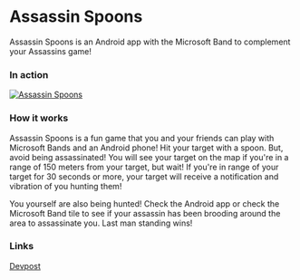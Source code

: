 # Assassin Spoons

Assassin Spoons is an Android app with the Microsoft Band to complement your Assassins game!

### In action
[![Assassin Spoons](http://img.youtube.com/vi/-9zjycib6Es/maxresdefault.jpg)](https://www.youtube.com/watch?v=-9zjycib6Es "Assassin Spoons")

### How it works
Assassin Spoons is a fun game that you and your friends can play with Microsoft Bands and an Android phone! Hit your target with a spoon. But, avoid being assassinated! You will see your target on the map if you're in a range of 150 meters from your target, but wait! If you're in range of your target for 30 seconds or more, your target will receive a notification and vibration of you hunting them!

You yourself are also being hunted! Check the Android app or check the Microsoft Band tile to see if your assassin has been brooding around the area to assassinate you. Last man standing wins!

### Links

[Devpost](http://devpost.com/software/assassinspoons)
